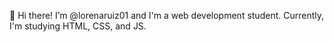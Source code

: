 👋 Hi there! I’m @lorenaruiz01 and I'm a web development student. Currently, I'm studying HTML, CSS, and JS. 
